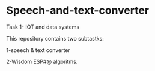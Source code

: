 # Speech-and-text-converter
Task 1- IOT and data systems

This repository contains two subtastks:

1-speech & text converter

2-Wisdom ESP#@ algoritms.
